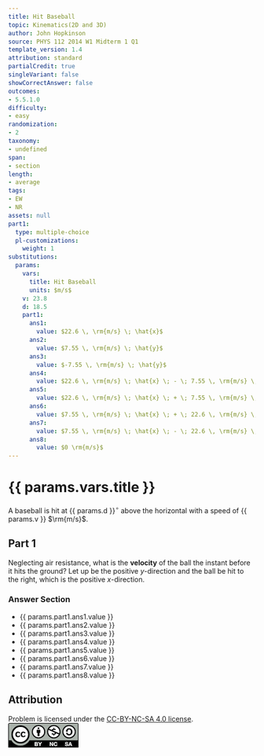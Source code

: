 ```yaml
---
title: Hit Baseball
topic: Kinematics(2D and 3D)
author: John Hopkinson
source: PHYS 112 2014 W1 Midterm 1 Q1
template_version: 1.4
attribution: standard
partialCredit: true
singleVariant: false
showCorrectAnswer: false
outcomes:
- 5.5.1.0
difficulty:
- easy
randomization:
- 2
taxonomy:
- undefined
span:
- section
length:
- average
tags:
- EW
- NR
assets: null
part1:
  type: multiple-choice
  pl-customizations:
    weight: 1
substitutions:
  params:
    vars:
      title: Hit Baseball
      units: $m/s$
    v: 23.8
    d: 18.5
    part1:
      ans1:
        value: $22.6 \, \rm{m/s} \; \hat{x}$
      ans2:
        value: $7.55 \, \rm{m/s} \; \hat{y}$
      ans3:
        value: $-7.55 \, \rm{m/s} \; \hat{y}$
      ans4:
        value: $22.6 \, \rm{m/s} \; \hat{x} \; - \; 7.55 \, \rm{m/s} \; \hat{y}$
      ans5:
        value: $22.6 \, \rm{m/s} \; \hat{x} \; + \; 7.55 \, \rm{m/s} \; \hat{y}$
      ans6:
        value: $7.55 \, \rm{m/s} \; \hat{x} \; + \; 22.6 \, \rm{m/s} \; \hat{y}$
      ans7:
        value: $7.55 \, \rm{m/s} \; \hat{x} \; - \; 22.6 \, \rm{m/s} \; \hat{y}$
      ans8:
        value: $0 \rm{m/s}$
---
```

# {{ params.vars.title }}
A baseball is hit at {{ params.d }}$^\circ$ above the horizontal with a speed of {{ params.v }} $\rm{m/s}$.

## Part 1

Neglecting air resistance, what is the **velocity** of the ball the instant before it hits the ground? Let up be the positive $y$-direction and the ball be hit to the right, which is the positive $x$-direction.

### Answer Section

- {{ params.part1.ans1.value }}
- {{ params.part1.ans2.value }}
- {{ params.part1.ans3.value }}
- {{ params.part1.ans4.value }}
- {{ params.part1.ans5.value }}
- {{ params.part1.ans6.value }}
- {{ params.part1.ans7.value }}
- {{ params.part1.ans8.value }}

## Attribution

Problem is licensed under the [CC-BY-NC-SA 4.0 license](https://creativecommons.org/licenses/by-nc-sa/4.0/).<br> ![The Creative Commons 4.0 license requiring attribution-BY, non-commercial-NC, and share-alike-SA license.](https://raw.githubusercontent.com/firasm/bits/master/by-nc-sa.png)